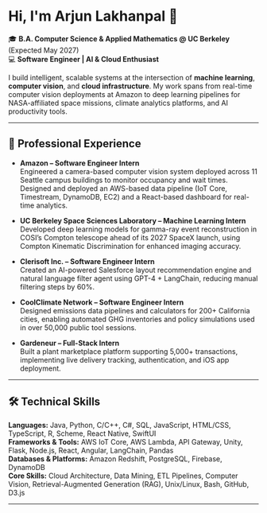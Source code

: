 # Hi, I'm Arjun Lakhanpal 👋

🎓 **B.A. Computer Science & Applied Mathematics @ UC Berkeley** (Expected May 2027)  
💻 **Software Engineer | AI & Cloud Enthusiast**  

I build intelligent, scalable systems at the intersection of **machine learning**, **computer vision**, and **cloud infrastructure**. My work spans from real-time computer vision deployments at Amazon to deep learning pipelines for NASA-affiliated space missions, climate analytics platforms, and AI productivity tools.  

---

## 🚀 Professional Experience
- **Amazon – Software Engineer Intern**  
  Engineered a camera-based computer vision system deployed across 11 Seattle campus buildings to monitor occupancy and wait times. Designed and deployed an AWS-based data pipeline (IoT Core, Timestream, DynamoDB, EC2) and a React-based dashboard for real-time analytics.  

- **UC Berkeley Space Sciences Laboratory – Machine Learning Intern**  
  Developed deep learning models for gamma-ray event reconstruction in COSI’s Compton telescope ahead of its 2027 SpaceX launch, using Compton Kinematic Discrimination for enhanced imaging accuracy.  

- **Clerisoft Inc. – Software Engineer Intern**  
  Created an AI-powered Salesforce layout recommendation engine and natural language filter agent using GPT-4 + LangChain, reducing manual filtering steps by 60%.  

- **CoolClimate Network – Software Engineer Intern**  
  Designed emissions data pipelines and calculators for 200+ California cities, enabling automated GHG inventories and policy simulations used in over 50,000 public tool sessions.  

- **Gardeneur – Full-Stack Intern**  
  Built a plant marketplace platform supporting 5,000+ transactions, implementing live delivery tracking, authentication, and iOS app deployment.  

---

## 🛠 Technical Skills
**Languages:** Java, Python, C/C++, C#, SQL, JavaScript, HTML/CSS, TypeScript, R, Scheme, React Native, SwiftUI  
**Frameworks & Tools:** AWS IoT Core, AWS Lambda, API Gateway, Unity, Flask, Node.js, React, Angular, LangChain, Pandas  
**Databases & Platforms:** Amazon Redshift, PostgreSQL, Firebase, DynamoDB  
**Core Skills:** Cloud Architecture, Data Mining, ETL Pipelines, Computer Vision, Retrieval-Augmented Generation (RAG), Unix/Linux, Bash, GitHub, D3.js  

---
